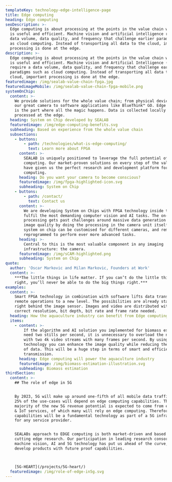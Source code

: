 ```yaml
---
templateKey: technology-edge-intelligence-page
title: Edge computing
heading: Edge computing
seoDescription: >-
  Edge computing is about processing at the points in the value chain where it
  is useful and efficient. Machine vision and artificial intelligence require a
  data volume, data quality, and frequency that challenge earlier paradigms such
  as cloud computing. Instead of transporting all data to the cloud, important
  processing is done at the edge.
description: >-
  Edge computing is about processing at the points in the value chain where it
  is useful and efficient. Machine vision and Artificial Intelligence (AI)
  require a data volume, data quality, and frequency that challenge earlier
  paradigms such as cloud computing. Instead of transporting all data to the
  cloud, important processing is done at the edge.
featuredimage: /img/sealab-value-chain-fpga.jpg
featuredimageMobile: /img/sealab-value-chain-fpga-mobile.png
systemOnChip:
  content: >-
    We provide solutions for the whole value chain; from physical devices like
    our great camera to software applications like BlueThink™ GO. Edge computing
    is the part where all the magic happens. Data is collected locally and
    processed at the edge.
  heading: System on Chip developed by SEALAB
  featuredimage: /img/edge-computing-benefits.svg
  subheading: Based on experience from the whole value chain
  subsections:
    - buttons:
        - path: /technologies/what-is-edge-computing/
          text: Learn more about FPGA
      content: >-
        SEALAB is uniquely positioned to leverage the full potential of EDGE
        computing. Our market-proven solutions on every step of the value chain
        have given us the perfect research and development platform for EDGE
        computing.
      heading: Do you want your camera to become conscious?
      featuredimage: /img/fpga-highlighted-icon.svg
      subheading: System on Chip
    - buttons:
        - path: /contact/
          text: Contact us
      content: >-
        We are developing System on Chips with FPGA technology inside that
        fulfil the most demanding computer vision and AI tasks. The on-chip
        processing gets past challenges around massive data generation and poor
        image quality by doing the processing in the camera unit itself. Our
        system on chip can be customised for different cameras, and remotely
        reprogrammed to perform ever more advanced tasks.
      heading: >-
        Central to this is the most valuable component in any imaging
        infrastructure: the camera.
      featuredimage: /img/sCAM-highlighted.png
      subheading: System on Chip
quote:
  author: 'Oscar Markovic and Milan Markovic, Founders at Work'
  content: >-
    ***The little things in life matter. If you can’t do the little things
    right, you’ll never be able to do the big things right.***
examples:
  content: >-
    Smart FPGA technology in combination with software lifts data transfer and
    remote operations to a new level. The possibilities are already starting
    right behind the image sensor. Images and video are distributed with the
    correct resolution, bit depth, bit rate and frame rate needed.
  heading: How the aquaculture industry can benefit from Edge computing
  items:
    - content: >-
        If the algorithm and AI solution you implemented for biomass estimation
        need two stills per second, it is unnecessary to overload the network
        with two 4k video streams with many frames per second. By using FPGA
        technology you can enhance the image quality while reducing the amount
        of data. This will be a huge step in terms of smart and efficient data
        transmission.
      heading: Edge computing will power the aquaculture industry
      featuredimage: /img/biomass-estimation-illustration.svg
      subheading: Biomass estimation
thirdSection:
  content: >-
    ## The role of edge in 5G


    By 2023, 5G will make up around one-fifth of all mobile data traffic, where
    25% of the use-cases will depend on edge computing capabilities. The
    majority of the new 5G revenue potential is expected to come from enterprise
    & IoT services, of which many will rely on edge computing. Therefore edge
    capabilities will be a fundamental technology as part of a 5G infrastructure
    for any service provider.


    SEALABs approach to EDGE computing is both market-driven and based on
    cutting edge research. Our participation in leading research consortiums on
    machine vision, AI and 5G technology has put us ahead of the curve, able to
    develop products with future proof capabilities.



    [5G-HEART](/projects/5G-heart/)
  featuredimage: /img/role-of-edge-in5g.svg
---
```


